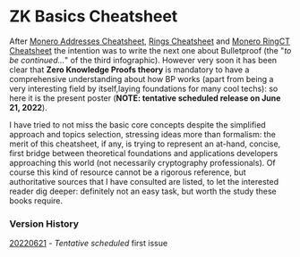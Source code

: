 # ZK Basics Cheatsheet

After [Monero Addresses Cheatsheet](https://github.com/baro77/MoneroAddressesCS), [Rings Cheatsheet](https://github.com/baro77/RingsCS) and [Monero RingCT Cheatsheet](https://github.com/baro77/RctCS) the intention was to write the next one about Bulletproof (the "_to be continued..._" of the third infographic).
However very soon it has been clear that **Zero Knowledge Proofs theory** is mandatory to have a comprehensive understanding about how BP works (apart from being a very interesting field by itself,laying foundations for many cool techs): so here it is the present poster (**NOTE: tentative scheduled release on June 21, 2022**).

I have tried to not miss the basic core concepts despite the simplified approach and topics selection, stressing ideas more than formalism: the merit of this cheatsheet, if any, is trying to represent an at-hand, concise, first bridge between theoretical foundations and applications developers approaching this world (not necessarily cryptography professionals). Of course this kind of resource cannot be a rigorous reference, but authoritative sources that I have consulted are listed, to let the interested reader dig deeper: definitely not an easy task, but worth the study these books require.

### Version History

[20220621](https://github.com/baro77/ZKbasicsCS/blob/main/ZKbasicsCheatsheet20220621.pdf) - _Tentative scheduled_ first issue
